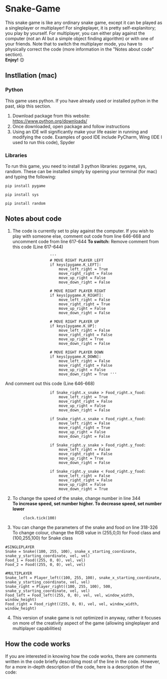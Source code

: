 # Snake-Game
This snake game is like any ordinary snake game, except it can be played as a singleplayer or multiplayer! For singleplayer, it is pretty self-explanitory; you play by yourself. For multiplayer, you can either play against the computer (not an AI but a simple object finding algorithm) or with one of your friends. Note that to switch the multiplayer mode, you have to physically correct the code (more information in the "Notes about code" section). </br>
**Enjoy!** 😊

## Instllation (mac)
### Python
This game uses python. If you have already used or installed python in the past, skip this section. </br>
1. Download package from this website: https://www.python.org/downloads/
2. Once downloaded, open package and follow instructions 
3. Using an IDE will significantly make your life easier in running and modifying the code. Examples of good IDE include PyCharm, Wing (IDE I used to run this code), Spyder

### Libraries
To run this game, you need to install 3 python libraries: pygame, sys, random. These can be installed simply by opening your terminal (for mac) and typing the following:
```
pip install pygame
```
```
pip install sys
```
```
pip install random
```

## Notes about code
1. The code is currently set to play against the computer. If you wish to play with someone else, comment out code from line 646-668 and uncomment code from line 617-644
**To switch:**
Remove comment from this code (Line 617-644)
```
                    '''
                    # MOVE RIGHT PLAYER LEFT
                    if keys[pygame.K_LEFT]:
                        move_left_right = True
                        move_right_right = False
                        move_up_right = False
                        move_down_right = False        
                    
                    # MOVE RIGHT PLAYER RIGHT
                    if keys[pygame.K_RIGHT]:
                        move_left_right = False
                        move_right_right = True
                        move_up_right = False
                        move_down_right = False
                    
                    # MOVE RIGHT PLAYER UP
                    if keys[pygame.K_UP]:
                        move_left_right = False
                        move_right_right = False
                        move_up_right = True
                        move_down_right = False
                
                    # MOVE RIGHT PLAYER DOWN
                    if keys[pygame.K_DOWN]:
                        move_left_right = False
                        move_right_right = False
                        move_up_right = False
                        move_down_right = True '''
```
And comment out this code (Line 646-668)
```
                    if Snake_right.x_snake > Food_right.x_food:
                        move_left_right = True
                        move_right_right = False
                        move_up_right = False
                        move_down_right = False 
                        
                    if Snake_right.x_snake < Food_right.x_food:
                        move_left_right = False
                        move_right_right = True
                        move_up_right = False
                        move_down_right = False
                    
                    if Snake_right.y_snake > Food_right.y_food:
                        move_left_right = False
                        move_right_right = False
                        move_up_right = True
                        move_down_right = False
                    
                    if Snake_right.y_snake < Food_right.y_food:
                        move_left_right = False
                        move_right_right = False
                        move_up_right = False
                        move_down_right = True    
```
2. To change the speed of the snake, change number in line 344 </br>
**To increase speed, set number higher. To decrease speed, set number lower**
```
        clock.tick(100) 
```
3. You can change the parameters of the snake and food on line 318-326 </br>
To change colour, change the RGB value in (255,0,0) for Food class and (100,255,100) for Snake class
```
#SINGLEPLAYER
Snake = Snake((100, 255, 100), snake_x_starting_coordinate, snake_y_starting_coordinate, vel, vel)
Food_1 = Food((255, 0, 0), vel, vel)
Food_2 = Food((255, 0, 0), vel, vel)

#MULTIPLAYER
Snake_left = Player_left((100, 255, 100), snake_x_starting_coordinate, snake_y_starting_coordinate, vel, vel)
Snake_right = Player_right((100, 255, 100), 500, snake_y_starting_coordinate, vel, vel)
Food_left = Food_left((255, 0, 0), vel, vel, window_width, window_height)
Food_right = Food_right((255, 0, 0), vel, vel, window_width, window_height)

```

4. This version of snake game is not optimized in anyway, rather it focuses on more of the creativity aspect of the game (allowing singleplayer and multiplayer capabilities)


## How the code works
If you are interested in knowing how the code works, there are comments written in the code briefly describing most of the line in the code. However, for a more in-depth description of the code, here is a description of the code:

```

```

